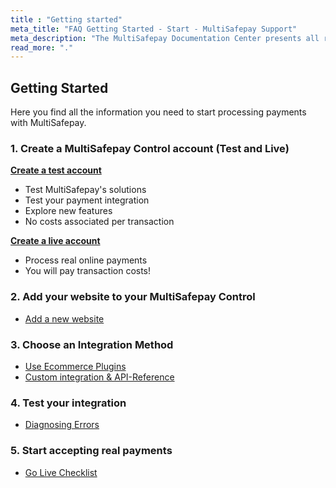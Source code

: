 ```yaml
---
title : "Getting started"
meta_title: "FAQ Getting Started - Start - MultiSafepay Support"
meta_description: "The MultiSafepay Documentation Center presents all relevant information about our Plugins and API. You can also find support pages for Payment Methods, Tools and General Questions as well as the contact details of our Support and Integration Teams."
read_more: "."
---
```


## Getting Started

Here you find all the information you need to start processing payments with MultiSafepay.

### 1. Create a MultiSafepay Control account (Test and Live)
__[Create a test account](https://testmerchant.multisafepay.com/signup)__

* Test MultiSafepay's solutions
* Test your payment integration
* Explore new features
* No costs associated per transaction

__[Create a live account](https://merchant.multisafepay.com/signup)__

* Process real online payments
* You will pay transaction costs!

### 2. Add your website to your MultiSafepay Control
  * [Add a new website](https://merchant.multisafepay.com)
### 3. Choose an Integration Method
  * [Use Ecommerce Plugins](/integrations)
  * [Custom integration & API-Reference](/api)
### 4. Test your integration
  * [Diagnosing Errors](/faq/errors-explained/diagnosing-errors)
### 5. Start accepting real payments
  * [Go Live Checklist](/faq/getting-started/account-approval)
